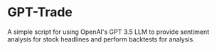 # GPT-Trade
A simple script for using OpenAI's GPT 3.5 LLM to provide sentiment analysis for stock headlines and perform backtests for analysis.
